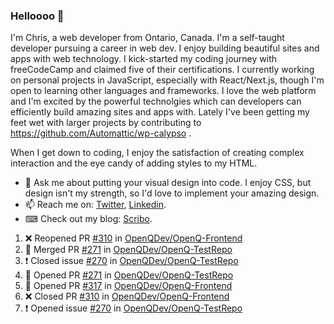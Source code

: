 ### Helloooo 👋

I'm Chris, a web developer from Ontario, Canada. I'm a self-taught developer pursuing a career in web dev. I enjoy building beautiful sites and apps with web technology.
I kick-started my coding journey with freeCodeCamp and claimed five of their certifications.  I currently working on personal projects in JavaScript, especially with React/Next.js, though I'm open to learning other languages and frameworks. I love the web platform and I'm excited by the powerful technolgies which can developers can efficiently build amazing sites and apps with. Lately I've been getting my feet wet with larger projects by contributing to https://github.com/Automattic/wp-calypso .

When I get down to coding, I enjoy the satisfaction of creating complex interaction and the eye candy of adding styles to my HTML. 

- 💬 Ask me about putting your visual design into code. I enjoy CSS, but design isn't my strength, so I'd love to implement your amazing design.
- 📫 Reach me on: [Twitter](https://twitter.com/Christo28120856), [Linkedin](https://www.linkedin.com/in/christopher-stevers-07b9a5204/).
- ⌨ Check out my blog: [Scribo](https://christopherstevers.cf).
<!--
**Christopher-Stevers/Christopher-Stevers** is a ✨ _special_ ✨ repository because its `README.md` (this file) appears on your GitHub profile.

Here are some ideas to get you started:

- 🔭 I’m currently working on ...
- 🌱 I’m currently learning ...
- 👯 I’m looking to collaborate on ...
- 🤔 I’m looking for help with ...
- 😄 Pronouns: ...
- ⚡ Fun fact: ...
-->

<!--START_SECTION:activity-->
1. ❌ Reopened PR [#310](https://github.com/OpenQDev/OpenQ-Frontend/pull/310) in [OpenQDev/OpenQ-Frontend](https://github.com/OpenQDev/OpenQ-Frontend)
2. 🎉 Merged PR [#271](https://github.com/OpenQDev/OpenQ-TestRepo/pull/271) in [OpenQDev/OpenQ-TestRepo](https://github.com/OpenQDev/OpenQ-TestRepo)
3. ❗️ Closed issue [#270](https://github.com/OpenQDev/OpenQ-TestRepo/issues/270) in [OpenQDev/OpenQ-TestRepo](https://github.com/OpenQDev/OpenQ-TestRepo)
4. 💪 Opened PR [#271](https://github.com/OpenQDev/OpenQ-TestRepo/pull/271) in [OpenQDev/OpenQ-TestRepo](https://github.com/OpenQDev/OpenQ-TestRepo)
5. 💪 Opened PR [#317](https://github.com/OpenQDev/OpenQ-Frontend/pull/317) in [OpenQDev/OpenQ-Frontend](https://github.com/OpenQDev/OpenQ-Frontend)
6. ❌ Closed PR [#310](https://github.com/OpenQDev/OpenQ-Frontend/pull/310) in [OpenQDev/OpenQ-Frontend](https://github.com/OpenQDev/OpenQ-Frontend)
7. ❗️ Opened issue [#270](https://github.com/OpenQDev/OpenQ-TestRepo/issues/270) in [OpenQDev/OpenQ-TestRepo](https://github.com/OpenQDev/OpenQ-TestRepo)
<!--END_SECTION:activity-->

